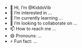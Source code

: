 - 👋 Hi, I’m @KiddoVib
- 👀 I’m interested in ...
- 🌱 I’m currently learning ...
- 💞️ I’m looking to collaborate on ...
- 📫 How to reach me ...
- 😄 Pronouns: ...
- ⚡ Fun fact: ...

<!---
KiddoVib/KiddoVib is a ✨ special ✨ repository because its `README.md` (this file) appears on your GitHub profile.
You can click the Preview link to take a look at your changes.
--->
